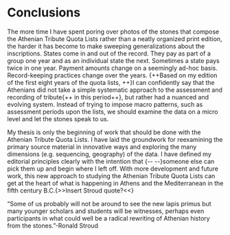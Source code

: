 # Conclusions #

The more time I have spent poring over photos of the stones that compose the Athenian Tribute Quota Lists rather than a neatly organized print edition,  the harder it has become to make sweeping generalizations about the inscriptions. States come in and out of the record. They pay as part of a group one year and as an individual state the next. Sometimes a state  pays twice in one year. Payment amounts change on a seemingly ad-hoc basis. Record-keeping practices change over the years. {++Based on my edition of the first eight years of the quota lists, ++}I can confidently say that the Athenians did not take a simple systematic approach to the assessment and recording of tribute{++ in this period++}, but rather had a nuanced and evolving system. Instead of trying to impose macro patterns, such as assessment periods upon the lists, we should examine the data on a micro level and let the stones speak to us. 

My thesis is only the beginning of work that should be done with the Athenian Tribute Quota Lists. I have laid the groundwork for reexamining the primary source material in innovative ways and exploring the many dimensions (e.g. sequencing, geography) of the data. I have defined my editorial principles clearly with the intention that  {-- --}someone else can pick them up and begin where I left off. With more development and future work, this new approach to studying the Athenian Tribute Quota Lists can get at the heart of what is happening in Athens and the Mediterranean in the fifth century B.C.{>>Insert Stroud quote?<<}




 



 



“Some of us probably will not be around to see the new lapis primus but many younger scholars and students will be witnesses, perhaps even participants in what could well be a radical rewriting of Athenian history from the stones.”-Ronald Stroud
